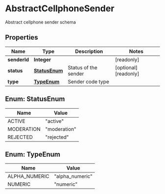 

# AbstractCellphoneSender

Abstract cellphone sender schema
## Properties

Name | Type | Description | Notes
------------ | ------------- | ------------- | -------------
**senderId** | **Integer** |  |  [readonly]
**status** | [**StatusEnum**](#StatusEnum) | Status of the sender |  [optional] [readonly]
**type** | [**TypeEnum**](#TypeEnum) | Sender code type | 



## Enum: StatusEnum

Name | Value
---- | -----
ACTIVE | &quot;active&quot;
MODERATION | &quot;moderation&quot;
REJECTED | &quot;rejected&quot;



## Enum: TypeEnum

Name | Value
---- | -----
ALPHA_NUMERIC | &quot;alpha_numeric&quot;
NUMERIC | &quot;numeric&quot;



